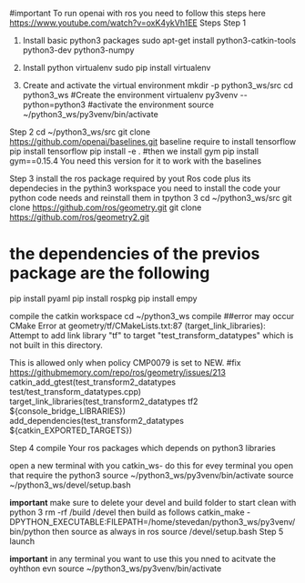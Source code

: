 #important
To run openai with ros you need to follow this steps here
https://www.youtube.com/watch?v=oxK4ykVh1EE
Steps
Step 1
1. Install basic python3 packages
sudo apt-get install python3-catkin-tools python3-dev python3-numpy

2. Install python virtualenv
sudo pip install virtualenv

3. Create and activate the virtual environment
mkdir -p python3_ws/src
cd python3_ws
#Create the environment
virtualenv py3venv --python=python3
#activate the environment
source ~/python3_ws/py3venv/bin/activate

Step 2
cd ~/python3_ws/src
git clone https://github.com/openai/baselines.git
baseline require to install tensorflow
pip install tensorflow
pip install -e .
#then we install gym
pip install gym==0.15.4
You need this version for it to work with the baselines

Step 3 install the ros package required by yout Ros code plus its dependecies in the pythin3 workspace
you need to install the code your python code needs and reinstall them in tpython 3
cd ~/python3_ws/src
git clone https://github.com/ros/geometry.git
git clone https://github.com/ros/geometry2.git
# the dependencies of the previos package are the following
pip install pyaml
pip install rospkg
pip install empy

compile the catkin workspace
cd ~/python3_ws
compile
##error may occur
CMake Error at geometry/tf/CMakeLists.txt:87 (target_link_libraries):
  Attempt to add link library "tf" to target "test_transform_datatypes" which
  is not built in this directory.

  This is allowed only when policy CMP0079 is set to NEW.
  #fix
https://githubmemory.com/repo/ros/geometry/issues/213
catkin_add_gtest(test_transform2_datatypes test/test_transform_datatypes.cpp)
target_link_libraries(test_transform2_datatypes tf2  ${console_bridge_LIBRARIES})
add_dependencies(test_transform2_datatypes ${catkin_EXPORTED_TARGETS})


Step 4
 compile Your ros packages which depends on python3 libraries

open a new terminal with you catkin_ws- do this for evey terminal you open that require the python3
source ~/python3_ws/py3venv/bin/activate
source ~/python3_ws/devel/setup.bash

**important**
make sure to delete your devel and build folder to start clean with python 3
rm -rf /build /devel
then build as follows
catkin_make -DPYTHON_EXECUTABLE:FILEPATH=/home/stevedan/python3_ws/py3venv/bin/python
then source as always in ros
source /devel/setup.bash
Step 5  launch


**important**
in any terminal you want to use this you nned to acitvate the oyhthon evn
source ~/python3_ws/py3venv/bin/activate
